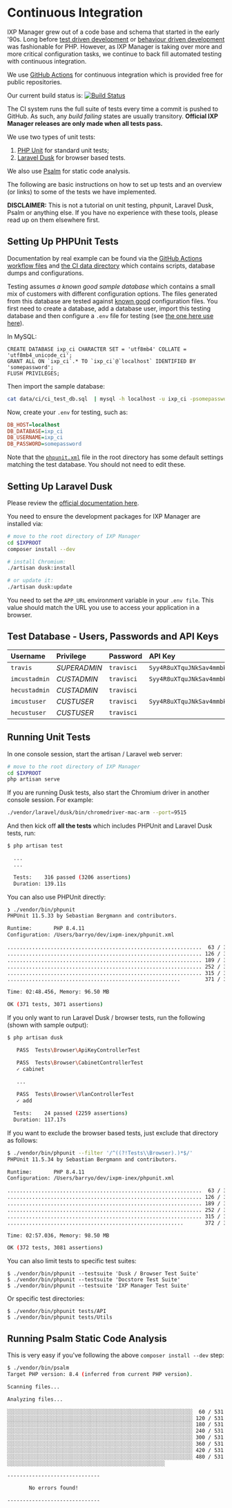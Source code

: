# Continuous Integration

IXP Manager grew out of a code base and schema that started in the early '90s. Long before [test driven development](http://phpunit.de/) or [behaviour driven development](http://behat.org/) was fashionable for PHP. However, as IXP Manager is taking over more and more critical configuration tasks, we continue to back fill automated testing with continuous integration.

We use [GitHub Actions](https://github.com/features/actions) for continuous integration which is provided free for public repositories.

Our current build status is: [![Build Status](https://github.com/inex/IXP-Manager/actions/workflows/ci-ex-dusk.yml/badge.svg)](https://github.com/inex/IXP-Manager/actions)

The CI system runs the full suite of tests every time a commit is pushed to GitHub. As such, any *build failing* states are usually transitory. **Official IXP Manager releases are only made when all tests pass.**

We use two types of unit tests:

1. [PHP Unit](http://phpunit.de/) for standard unit tests;
2. [Laravel Dusk](https://laravel.com/docs/5.6/dusk) for browser based tests.

We also use [Psalm](https://psalm.dev/) for static code analysis.

The following are basic instructions on how to set up tests and an overview (or links) to some of the tests we have implemented.

**DISCLAIMER:** This is not a tutorial on unit testing, phpunit, Laravel Dusk, Psalm or anything else. If you have no experience with these tools, please read up on them elsewhere first.


## Setting Up PHPUnit Tests

Documentation by real example can be found via the [GitHub Actions workflow files](https://github.com/inex/IXP-Manager/tree/main/.github/workflows) and [the CI data directory](https://github.com/inex/IXP-Manager/tree/main/data/ci) which contains scripts, database dumps and configurations.

Testing assumes *a known good sample database* which contains a small mix of customers with different configuration options. The files generated from this database are tested against [known good](https://github.com/inex/IXP-Manager/tree/main/data/ci/known-good) configuration files. You first need to create a database, add a database user, import this testing database and then configure a `.env` file for testing (see [the one here use here](https://github.com/inex/IXP-Manager/blob/main/.env.ci)).

In MySQL:

```mysql
CREATE DATABASE ixp_ci CHARACTER SET = 'utf8mb4' COLLATE = 'utf8mb4_unicode_ci';
GRANT ALL ON `ixp_ci`.* TO `ixp_ci`@`localhost` IDENTIFIED BY 'somepassword';
FLUSH PRIVILEGES;
```

Then import the sample database:

```sh
cat data/ci/ci_test_db.sql  | mysql -h localhost -u ixp_ci -psomepassword ixp_ci
```

Now, create your `.env` for testing, such as:

```ini
DB_HOST=localhost
DB_DATABASE=ixp_ci
DB_USERNAME=ixp_ci
DB_PASSWORD=somepassword
```

Note that the [`phpunit.xml`](https://github.com/inex/IXP-Manager/blob/main/phpunit.xml) file in the root directory has some default settings matching the test database. You should not need to edit these.

## Setting Up Laravel Dusk

Please review the [official documentation here](https://laravel.com/docs/main/dusk).

You need to ensure the development packages for IXP Manager are installed via:

```sh
# move to the root directory of IXP Manager
cd $IXPROOT
composer install --dev

# install Chromium:
./artisan dusk:install

# or update it:
./artisan dusk:update
```

You need to set the `APP_URL` environment variable in your `.env file`. This value should match the URL you use to access your application in a browser.

## Test Database - Users, Passwords and API Keys

| Username | Privilege | Password | API Key |
|:--|:--|:--|:--|
| `travis` | *SUPERADMIN* | `travisci` | `Syy4R8uXTquJNkSav4mmbk5eZWOgoc6FKUJPqOoGHhBjhsC9` |
| `imcustadmin` | *CUSTADMIN* | `travisci` |  `Syy4R8uXTquJNkSav4mmbk5eZWOgoc6FKUJPqOoGHhBjhsC8` |
| `hecustadmin` | *CUSTADMIN* | `travisci` | |
| `imcustuser` | *CUSTUSER* | `travisci` | `Syy4R8uXTquJNkSav4mmbk5eZWOgoc6FKUJPqOoGHhBjhsC7` |
| `hecustuser` | *CUSTUSER* | `travisci` | |


## Running Unit Tests

In one console session, start the artisan / Laravel web server:

```sh
# move to the root directory of IXP Manager
cd $IXPROOT
php artisan serve
```

If you are running Dusk tests, also start the Chromium driver in another console session. For example:

```sh
./vendor/laravel/dusk/bin/chromedriver-mac-arm --port=9515
```

And then kick off **all the tests** which includes PHPUnit and Laravel Dusk tests, run:

```sh
$ php artisan test

  ...
  ...

  Tests:    316 passed (3206 assertions)
  Duration: 139.11s
```

You can also use PHPUnit directly:

```sh
❯ ./vendor/bin/phpunit
PHPUnit 11.5.33 by Sebastian Bergmann and contributors.

Runtime:       PHP 8.4.11
Configuration: /Users/barryo/dev/ixpm-inex/phpunit.xml

...............................................................  63 / 371 ( 16%)
............................................................... 126 / 371 ( 33%)
............................................................... 189 / 371 ( 50%)
............................................................... 252 / 371 ( 67%)
............................................................... 315 / 371 ( 84%)
........................................................        371 / 371 (100%)

Time: 02:48.456, Memory: 96.50 MB

OK (371 tests, 3071 assertions)
```

If you only want to run Laravel Dusk / browser tests, run the following (shown with sample output):

```sh
$ php artisan dusk

   PASS  Tests\Browser\ApiKeyControllerTest

   PASS  Tests\Browser\CabinetControllerTest
   ✓ cabinet
 
   ...

   PASS  Tests\Browser\VlanControllerTest
   ✓ add

  Tests:    24 passed (2259 assertions)
  Duration: 117.17s
```

If you want to exclude the browser based tests, just exclude that directory as follows:

```sh
$ ./vendor/bin/phpunit --filter '/^((?!Tests\\Browser).)*$/'
PHPUnit 11.5.34 by Sebastian Bergmann and contributors.

Runtime:       PHP 8.4.11
Configuration: /Users/barryo/dev/ixpm-inex/phpunit.xml

...............................................................  63 / 372 ( 16%)
............................................................... 126 / 372 ( 33%)
............................................................... 189 / 372 ( 50%)
............................................................... 252 / 372 ( 67%)
............................................................... 315 / 372 ( 84%)
.........................................................       372 / 372 (100%)

Time: 02:57.036, Memory: 98.50 MB

OK (372 tests, 3081 assertions)
```

You can also limit tests to specific test suites:

```
$ ./vendor/bin/phpunit --testsuite 'Dusk / Browser Test Suite'
$ ./vendor/bin/phpunit --testsuite 'Docstore Test Suite'
$ ./vendor/bin/phpunit --testsuite 'IXP Manager Test Suite'
```

Or specific test directories:

```
$ ./vendor/bin/phpunit tests/API
$ ./vendor/bin/phpunit tests/Utils
```


## Running Psalm Static Code Analysis

This is very easy if you've following the above `composer install --dev` step:

```sh
$ ./vendor/bin/psalm
Target PHP version: 8.4 (inferred from current PHP version).

Scanning files...

Analyzing files...

░░░░░░░░░░░░░░░░░░░░░░░░░░░░░░░░░░░░░░░░░░░░░░░░░░░░░░░░░░░░  60 / 531 (11%)
░░░░░░░░░░░░░░░░░░░░░░░░░░░░░░░░░░░░░░░░░░░░░░░░░░░░░░░░░░░░ 120 / 531 (22%)
░░░░░░░░░░░░░░░░░░░░░░░░░░░░░░░░░░░░░░░░░░░░░░░░░░░░░░░░░░░░ 180 / 531 (33%)
░░░░░░░░░░░░░░░░░░░░░░░░░░░░░░░░░░░░░░░░░░░░░░░░░░░░░░░░░░░░ 240 / 531 (45%)
░░░░░░░░░░░░░░░░░░░░░░░░░░░░░░░░░░░░░░░░░░░░░░░░░░░░░░░░░░░░ 300 / 531 (56%)
░░░░░░░░░░░░░░░░░░░░░░░░░░░░░░░░░░░░░░░░░░░░░░░░░░░░░░░░░░░░ 360 / 531 (67%)
░░░░░░░░░░░░░░░░░░░░░░░░░░░░░░░░░░░░░░░░░░░░░░░░░░░░░░░░░░░░ 420 / 531 (79%)
░░░░░░░░░░░░░░░░░░░░░░░░░░░░░░░░░░░░░░░░░░░░░░░░░░░░░░░░░░░░ 480 / 531 (90%)
░░░░░░░░░░░░░░░░░░░░░░░░░░░░░░░░░░░░░░░░░░░░░░░░░░░

------------------------------

       No errors found!

------------------------------
```

